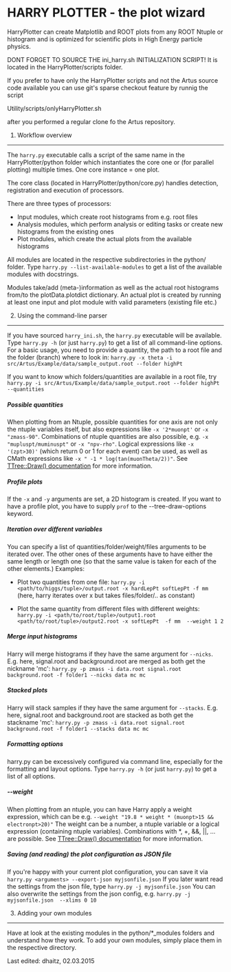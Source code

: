 HARRY PLOTTER - the plot wizard
=====

HarryPlotter can create Matplotlib and ROOT plots from any ROOT Ntuple or
histogram and is optimized for scientific plots in High Energy particle physics.

DONT FORGET TO SOURCE THE ini_harry.sh INITIALIZATION SCRIPT!
It is located in the HarryPlotter/scripts folder.

If you prefer to have only the HarryPlotter scripts and not the Artus source
code available you can use git's sparse checkout feature by runnig the script

Utility/scripts/onlyHarryPlotter.sh

after you performed a regular clone fo the Artus repository.



1. Workflow overview
-------------------------------------------------------------------------------

The `harry.py` executable calls a script of the same name in the HarryPlotter/python
folder which instantiates the core one or (for parallel plotting) multiple times.
One core instance = one plot.

The core class (located in HarryPlotter/python/core.py) handles detection,
registration and execution of processors.

There are three types of processors:

- Input modules, which create root histograms from e.g. root files
- Analysis modules, which perform analysis or editing tasks or create new
histograms from the existing ones
- Plot modules, which create the actual plots from the available histograms

All modules are located in the respective subdirectories in the python/ folder.
Type `harry.py --list-available-modules` to get a list of the available modules
with docstrings.

Modules take/add (meta-)information as well as the actual root histograms
from/to the plotData.plotdict dictionary. An actual plot is created by running
at least one input and plot module with valid parameters (existing file etc.)



2. Using the command-line parser
-------------------------------------------------------------------------------

If you have sourced `harry_ini.sh`, the `harry.py` executable will be available.
Type `harry.py -h` (or just `harry.py`) to get a list of all command-line options.
For a basic usage, you need to provide a quantity, the path to a
root file and the folder (branch) where to look in:
    `harry.py -x theta -i src/Artus/Example/data/sample_output.root --folder highPt`

If you want to know which folders/quantities are available in  a root file, try
    `harry.py -i src/Artus/Example/data/sample_output.root --folder highPt --quantities`

##### Possible quantities
When plotting from an Ntuple, possible quantities for one axis are not only the
ntuple variables itself, but also expressions like `-x '2*muonpt'` or
`-x "zmass-90"`.
Combinations of ntuple quantities are also possible, e.g.
`-x "mupluspt/muminuspt"` or `-x "npv-rho"`.
Logical expressions like `-x '(zpt>30)'` (which return 0 or 1 for each event)
can be used, as well as CMath expressions like
`-x " -1 * log(tan(muonTheta/2))"`.
See [TTree::Draw() documentation](https://root.cern.ch/root/htmldoc/TTree.html#TTree:Draw@2 "TTree Draw options")
for more information.



##### Profile plots
If the `-x` and `-y` arguments are set, a 2D histogram is created. If you want
to have a profile plot, you have to supply `prof` to the --tree-draw-options
keyword.

##### Iteration over different variables
You can specify a list of quantities/folder/weight/files arguments to be iterated over.
The other ones of these arguments have to have either the same length or length one
(so that the same value is taken for each of the other elements.)
Examples:

- Plot two quantities from one file:
    `harry.py -i <path/to/higgs/tuple>/output.root -x hardLepPt softLepPt -f mm`
(here, harry iterates over x but takes files/folder/.. as constant)

- Plot the same quantity from different files with different weights:
   `harry.py -i <path/to/root/tuple>/output1.root <path/to/root/tuple>/output2.root -x softLepPt  -f mm  --weight 1 2`

##### Merge input histograms
Harry will merge histograms if they have the same argument for `--nicks`. E.g. here,
signal.root and background.root are merged as both get the nickname 'mc':
    `harry.py -p zmass -i data.root signal.root background.root -f folder1 --nicks data mc mc`

##### Stacked plots
Harry will stack samples if they have the same argument for `--stacks`. E.g. here,
signal.root and background.root are stacked as both get the stackname 'mc':
    `harry.py -p zmass -i data.root signal.root background.root -f folder1 --stacks data mc mc`

##### Formatting options
harry.py can be excessively configured via command line, especially for the
formatting and layout options. Type `harry.py -h` (or just `harry.py`) to get
a list of all options.

##### --weight
When plotting from an ntuple, you can have Harry apply a weight expression,
which can be e.g.
    `--weight "19.8 * weight * (muonpt>15 && electronpt>20)"`
The weight can be a number, a ntuple variable or a logical expression
(containing ntuple variables). Combinations with *, +, &&, ||, ... are possible.
See [TTree::Draw() documentation](https://root.cern.ch/root/htmldoc/TTree.html#TTree:Draw@2 "TTree Draw options")
for more information.

##### Saving (and reading) the plot configuration as JSON file
If you're happy with your current plot configuration, you can save it via
    `harry.py <arguments> --export-json myjsonfile.json`
If you later want read the settings from the json file, type
    `harry.py -j myjsonfile.json`
You can also overwrite the settings from the json config, e.g.
    `harry.py -j myjsonfile.json  --xlims 0 10`


3. Adding your own modules
-------------------------------------------------------------------------------

Have at look at the existing modules in the python/*_modules folders and
understand how they work. To add your own modules, simply place them in the
respective directory.

Last edited: dhaitz, 02.03.2015

